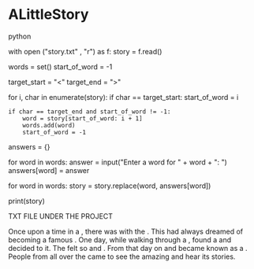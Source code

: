 # ALittleStory
python

with open ("story.txt" , "r") as f:
    story = f.read()

words = set()
start_of_word = -1

target_start = "<"
target_end = ">"

for i, char in enumerate(story):
    if char == target_start:
        start_of_word = i

    if char == target_end and start_of_word != -1:
        word = story[start_of_word: i + 1]
        words.add(word)
        start_of_word = -1

answers = {}

for word in words:
    answer = input("Enter a word for " + word + ": ")
    answers[word] = answer

for word in words:
    story = story.replace(word, answers[word])

print(story)


TXT FILE UNDER THE PROJECT

Once upon a time in a <place>, there was  <name> with the <name2>.
This <gender> had always dreamed of becoming a famous <occupation>.
One day, while walking through a <place>, <name> found a <color> <object> and decided to <analyze> it. 
The <relation> felt so <emotion> and <emotion2>. 
From that day on <name> and <name2> became known as a <occupation>. 
People from all over the <place> came to see the amazing <occupation> and hear its <famous> stories.
